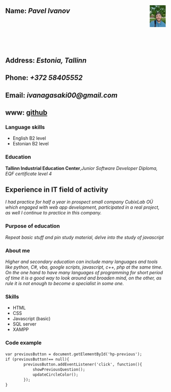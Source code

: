 ## Name:  _Pavel Ivanov_ <br><br><br><br><br><img src="img/me.jpg" style="width:10%; height=10%; float:right; top: -130px; position: relative;">
## Address: _Estonia, Tallinn_
## Phone: _+372 58405552_
## Email: _ivanagasaki00@gmail.com_
## www: [github](https://github.com/Siil777)
### Language skills
* English B2 level
* Estonian B2 level
### Education
**Tallinn Industrial Education Center**,*Junior Software Developer Diploma, EQF certificate level 4*
## Experience in IT field of activity
*I had practice for half a year in prospect small company CubixLab OÜ which engaged with web app development, participated in a real project, as well I continue to practice in this company.*
### Purpose of education
*Repeat basic stuff and pin study material, delve into the study of javascript*
### About me
*Higher and secondary education can include many languages and tools like python, C#, vba, google scripts, javascript, c++, php at the same time. On the one hand to have many languages of programming for short period of time it is a good way to look around and broaden mind, on the other, as rule it is not enough to become a specialist in some one.*
### Skills
* HTML
* CSS
* Javascript (basic)
* SQL server
* XAMPP
### Code example
```
var previousButton = document.getElementById('hp-previous');
if (previousButton!== null){
        previousButton.addEventListener('click', function(){
            showPreviousQuestion();
            updateCircleColor();
        });
}
```



